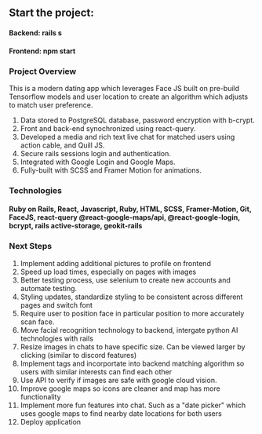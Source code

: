 <h2>
    Start the project:
</h2>
<h4> Backend: <b>rails s</b> </h4>
 <h4> Frontend: <b> npm start</b> </h4>

<h3> Project Overview </h3>
<p>
This is a modern dating app which leverages Face JS built on pre-build Tensorflow models and user location to create an algorithm which adjusts to match user preference. 
</p>
<ol>
    <li> Data stored to PostgreSQL database, password encryption with b-crypt. </li>
    <li> Front and back-end synochronized using react-query.  </li>
    <li> Developed a media and rich text live chat for matched users using action cable, and Quill JS. </li>
    <li> Secure rails sessions login and authentication. </li>
    <li> Integrated with Google Login and Google Maps. </li>
    <li> Fully-built with SCSS and Framer Motion for animations.   </li>

</ol>

<h3>Technologies</h3>
<h4> Ruby on Rails, React, Javascript, Ruby, HTML, SCSS, Framer-Motion, Git, FaceJS, react-query @react-google-maps/api, @react-google-login, bcrypt, rails active-storage, geokit-rails </h4>

<h3>Next Steps</h3>
<ol>
    <li> Implement adding additional pictures to profile on frontend </li>
    <li> Speed up load times, especially on pages with images </li>
    <li> Better testing process, use selenium to create new accounts and automate testing. </li>
    <li> Styling updates, standardize styling to be consistent across different pages and switch font </li>
    <li> Require user to position face in particular position to more accurately scan face. </li>
    <li> Move facial recognition technology to backend, intergate python AI technologies with rails </li>
    <li> Resize images in chats to have specific size. Can be viewed larger by clicking (similar to discord features)  </li>
    <li> Implement tags and incorportate into backend matching algorithm so users with similar interests can find each other </li>
    <li> Use API to verify if images are safe with google cloud vision. </li>
    <li> Improve google maps so icons are cleaner and map has more functionality </li>
    <li> Implement more fun features into chat. Such as a "date picker" which uses google maps to find nearby date locations for both users </li>
    <li> Deploy application </li>
    

</ol>





